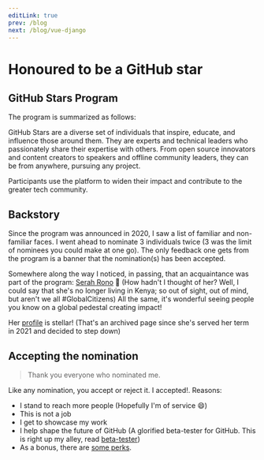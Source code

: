 ```yaml
---
editLink: true
prev: /blog
next: /blog/vue-django
---
```


# Honoured to be a GitHub star

## GitHub Stars Program

The program is summarized as follows:

GitHub Stars are a diverse set of individuals that inspire, educate, and influence those around them. They are experts and technical leaders who passionately share their expertise with others. From open source innovators and content creators to speakers and offline community leaders, they can be from anywhere, pursuing any project.

Participants use the platform to widen their impact and contribute to the greater tech community.

## Backstory

Since the program was announced in 2020, I saw a list of familiar and non-familiar faces. I went ahead to nominate 3 individuals twice (3 was the limit of nominees you could make at one go). The only feedback one gets from the program is a banner that the nomination(s) has been accepted.

Somewhere along the way I noticed, in passing, that an acquaintance was part of the program: [Serah Rono][serah twitter] :clap: (How hadn't I thought of her? Well, I could say that she's no longer living in Kenya; so out of sight, out of mind, but aren't we all #GlobalCitizens) All the same, it's wonderful seeing people you know on a global pedestal creating impact!

Her [profile][serah ghstar profile] is stellar! (That's an archived page since she's served her term in 2021 and decided to step down)

## Accepting the nomination

> Thank you everyone who nominated me.

Like any nomination, you accept or reject it. I accepted!. Reasons:

- I stand to reach more people (Hopefully I'm of service :smile:)
- This is not a job
- I get to showcase my work
- I help shape the future of GitHub (A glorified beta-tester for GitHub. This is right up my alley, read [beta-tester][beta-tester])
- As a bonus, there are [some perks][github-stars-program].

[serah twitter]: https://twitter.com/serahrono
[serah ghstar profile]: https://web.archive.org/web/20211216152138/https://stars.github.com/profiles/serahrono/
[beta-tester]: /beta-tester
[github-stars-program]: https://stars.github.com/program/
